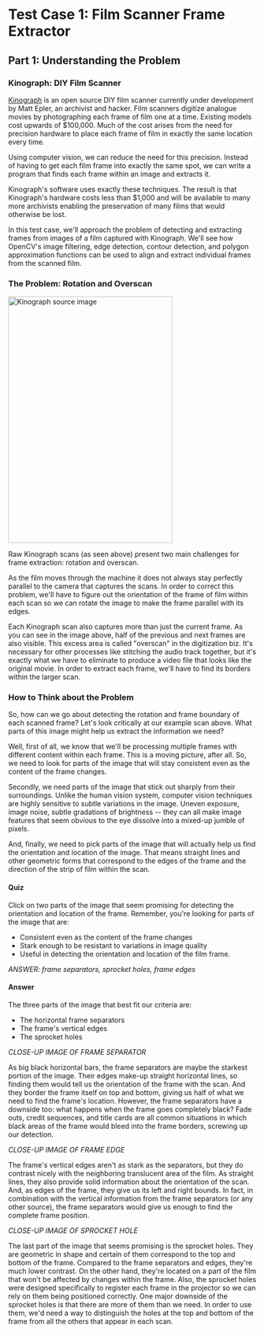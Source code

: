 # Test Case 1: Film Scanner Frame Extractor

## Part 1: Understanding the Problem

### Kinograph: DIY Film Scanner

[Kinograph](http://mepler.com/Kinograph) is an open source DIY film scanner currently under development by Matt Epler, an archivist and hacker. Film scanners digitize analogue movies by photographing each frame of film one at a time. Existing models cost upwards of $100,000. Much of the cost arises from the need for precision hardware to place each frame of film in exactly the same location every time.

Using computer vision, we can reduce the need for this precision. Instead of having to get each film frame into exactly the same spot, we can write a program that finds each frame within an image and extracts it.

Kinograph's software uses exactly these techniques. The result is that Kinograph's hardware costs less than $1,000 and will be available to many more archivists enabling the preservation of many films that would otherwise be lost.

In this test case, we'll approach the problem of detecting and extracting frames from images of a film captured with Kinograph. We'll see how OpenCV's image filtering, edge detection, contour detection, and polygon approximation functions can be used to align and extract individual frames from the scanned film.

### The Problem: Rotation and Overscan

<a href="http://www.flickr.com/photos/unavoidablegrain/9142159361/" title="Kinograph source image by atduskgreg, on Flickr"><img src="http://farm3.staticflickr.com/2887/9142159361_78755f06e4.jpg" width="333" height="500" alt="Kinograph source image"></img></a>

Raw Kinograph scans (as seen above) present two main challenges for frame extraction: rotation and overscan.

As the film moves through the machine it does not always stay perfectly parallel to the camera that captures the scans. In order to correct this problem, we'll have to figure out the orientation of the frame of film within each scan so we can rotate the image to make the frame parallel with its edges.

Each Kinograph scan also captures more than just the current frame. As you can see in the image above, half of the previous and next frames are also visible. This excess area is called "overscan" in the digitization biz. It's necessary for other processes like stitching the audio track together, but it's exactly what we have to eliminate to produce a video file that looks like the original movie. In order to extract each frame, we'll have to find its borders within the larger scan.

### How to Think about the Problem

So, how can we go about detecting the rotation and frame boundary of each scanned frame? Let's look critically at our example scan above. What parts of this image might help us extract the information we need?

Well, first of all, we know that we'll be processing multiple frames with different content within each frame. This is a moving picture, after all. So, we need to look for parts of the image that will stay consistent even as the content of the frame changes.

Secondly, we need parts of the image that stick out sharply from their surroundings. Unlike the human vision system, computer vision techniques are highly sensitive to subtle variations in the image. Uneven exposure, image noise, subtle gradations of brightness -- they can all make image features that seem obvious to the eye dissolve into a mixed-up jumble of pixels.

And, finally, we need to pick parts of the image that will actually help us find the orientation and location of the image. That means straight lines and other geometric forms that correspond to the edges of the frame and the direction of the strip of film within the scan.

#### Quiz

Click on two parts of the image that seem promising for detecting the orientation and location of the frame. Remember, you're looking for parts of the image that are:

* Consistent even as the content of the frame changes
* Stark enough to be resistant to variations in image quality
* Useful in detecting the orientation and location of the film frame.

_ANSWER: frame separators, sprocket holes, frame edges_

#### Answer

The three parts of the image that best fit our criteria are:

* The horizontal frame separators
* The frame's vertical edges
* The sprocket holes

_CLOSE-UP IMAGE OF FRAME SEPARATOR_

As big black horizontal bars, the frame separators are maybe the starkest portion of the image. Their edges make-up straight horizontal lines, so finding them would tell us the orientation of the frame with the scan. And they border the frame itself on top and bottom, giving us half of what we need to find the frame's location. However, the frame separators have a downside too: what happens when the frame goes completely black? Fade outs, credit sequences, and title cards are all common situations in which black areas of the frame would bleed into the frame borders, screwing up our detection.

_CLOSE-UP IMAGE OF FRAME EDGE_

The frame's vertical edges aren't as stark as the separators, but they do contrast nicely with the neighboring translucent area of the film. As straight lines, they also provide solid information about the orientation of the scan. And, as edges of the frame, they give us its left and right bounds. In fact, in combination with the vertical information from the frame separators (or any other source), the frame separators would give us enough to find the complete frame position.

_CLOSE-UP IMAGE OF SPROCKET HOLE_

The last part of the image that seems promising is the sprocket holes. They are geometric in shape and certain of them correspond to the top and bottom of the frame. Compared to the frame separators and edges, they're much lower contrast. On the other hand, they're located on a part of the film that won't be affected by changes within the frame. Also, the sprocket holes were designed specifically to  register each frame in the projector so we can rely on them being positioned correctly. One major downside of the sprocket holes is that there are more of them than we need. In order to use them, we'd need a way to distinguish the holes at the top and bottom of the frame from all the others that appear in each scan.